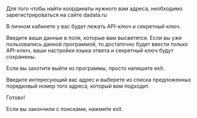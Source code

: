 Для того чтобы найти координаты нужного вам адреса, необходимо зарегистрироваться на сайте dadata.ru

В личном кабинете у вас будет лежать API-ключ и секретный ключ.

Введите ваши данные в поля, которые вам высветятся.
Если вы уже пользовались данной программой, то достаточно будет ввести только API-ключ, ваши настройки языка ответа и 
секретный ключ будут сохранены.

Если вы захотите выйти из программы, просто напишите exit.

Введите интересующий вас адрес и выберете из списка предложенных порядковый номер того адреса, который вам подходит.

Готово!

Если вы закончили с поисками, нажмите exit.